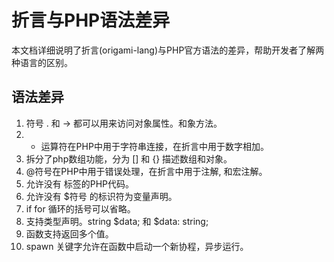 # 折言与PHP语法差异

本文档详细说明了折言(origami-lang)与PHP官方语法的差异，帮助开发者了解两种语言的区别。

## 语法差异

1. 符号 . 和 -> 都可以用来访问对象属性。和象方法。
2. + 运算符在PHP中用于字符串连接，在折言中用于数字相加。
3. 拆分了php数组功能，分为 [] 和 {} 描述数组和对象。
4. @符号在PHP中用于错误处理，在折言中用于注解, 和宏注解。
5. 允许没有 <?php ?> 标签的PHP代码。
6. 允许没有 $符号 的标识符为变量声明。
7. if for 循环的括号可以省略。
8. 支持类型声明。string $data; 和 $data: string;
9. 函数支持返回多个值。
10. spawn 关键字允许在函数中启动一个新协程，异步运行。